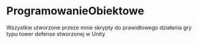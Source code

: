 # ProgramowanieObiektowe
Wszystkie utworzone przeze mnie skrypty do prawidłowego działania gry typu tower defense stworzonej w Unity
